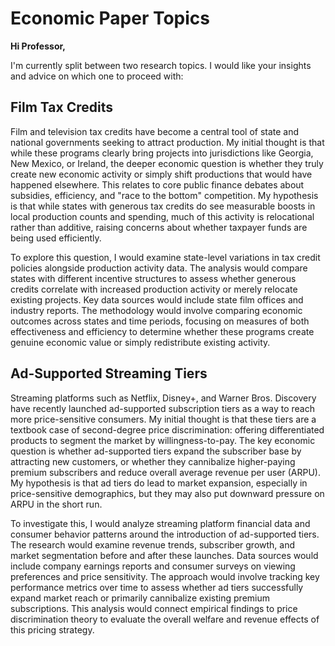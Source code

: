# Economic Paper Topics

**Hi Professor,**

I'm currently split between two research topics. I would like your insights and advice on which one to proceed with:

## Film Tax Credits

Film and television tax credits have become a central tool of state and national governments seeking to attract production. My initial thought is that while these programs clearly bring projects into jurisdictions like Georgia, New Mexico, or Ireland, the deeper economic question is whether they truly create new economic activity or simply shift productions that would have happened elsewhere. This relates to core public finance debates about subsidies, efficiency, and "race to the bottom" competition. My hypothesis is that while states with generous tax credits do see measurable boosts in local production counts and spending, much of this activity is relocational rather than additive, raising concerns about whether taxpayer funds are being used efficiently.

To explore this question, I would examine state-level variations in tax credit policies alongside production activity data. The analysis would compare states with different incentive structures to assess whether generous credits correlate with increased production activity or merely relocate existing projects. Key data sources would include state film offices and industry reports. The methodology would involve comparing economic outcomes across states and time periods, focusing on measures of both effectiveness and efficiency to determine whether these programs create genuine economic value or simply redistribute existing activity.

## Ad-Supported Streaming Tiers

Streaming platforms such as Netflix, Disney+, and Warner Bros. Discovery have recently launched ad-supported subscription tiers as a way to reach more price-sensitive consumers. My initial thought is that these tiers are a textbook case of second-degree price discrimination: offering differentiated products to segment the market by willingness-to-pay. The key economic question is whether ad-supported tiers expand the subscriber base by attracting new customers, or whether they cannibalize higher-paying premium subscribers and reduce overall average revenue per user (ARPU). My hypothesis is that ad tiers do lead to market expansion, especially in price-sensitive demographics, but they may also put downward pressure on ARPU in the short run.

To investigate this, I would analyze streaming platform financial data and consumer behavior patterns around the introduction of ad-supported tiers. The research would examine revenue trends, subscriber growth, and market segmentation before and after these launches. Data sources would include company earnings reports and consumer surveys on viewing preferences and price sensitivity. The approach would involve tracking key performance metrics over time to assess whether ad tiers successfully expand market reach or primarily cannibalize existing premium subscriptions. This analysis would connect empirical findings to price discrimination theory to evaluate the overall welfare and revenue effects of this pricing strategy.
